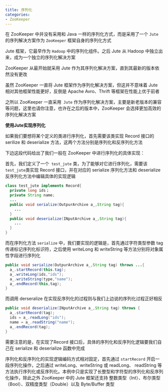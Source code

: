 ```yaml
---
title: 序列化
categories: 
- ZooKeeper
---
```


在 ZooKeeper 中并没有采用和 Java 一样的序列化方式，而是采用了一个 `Jute` 的序列解决方案作为 `ZooKeeper` 框架自身的序列化方式

 Jute 框架，它最早作为 `Hadoop` 中的序列化组件。之后 Jute 从 Hadoop 中独立出来，成为一个独立的序列化解决方案

ZooKeeper 从最开始就采用 Jute 作为其序列化解决方案，直到其最新的版本依然没有更改

虽然 ZooKeeper 一直将 Jute 框架作为序列化解决方案，但这并不意味着 Jute 相对其他框架性能更好，反倒是 Apache Avro、Thrift 等框架在性能上优于前者

之所以 ZooKeeper 一直采用` Jute` 作为序列化解决方案，主要是新老版本的兼容等问题，这里也请你注意，也许在之后的版本中，ZooKeeper 会选择更加高效的序列化解决方案

**使用Jute实现序列化**

如果我们要想将某个定义的类进行序列化，首先需要该类实现 Record 接口的 serilize 和 deserialize 方法，这两个方法分别是序列化和反序列化方法

下边这段代码给出了我们一般在 ZooKeeper 中进行序列化的具体实现：

首先，我们定义了一个` test_jute` 类，为了能够对它进行序列化，需要该` test_jute `类实现 Record 接口，并在对应的 serialize 序列化方法和 deserialize 反序列化方法中编辑具体的实现逻辑

```java
class test_jute implements Record{
  private long ids；
  private String name;
  ...
  public void serialize(OutpurArchive a_,String tag){
    ...
  }
  public void deserialize(INputArchive a_,String tag){
    ...
  }
}
```

而在序列化方法 `serialize` 中，我们要实现的逻辑是，首先通过字符类型参数 tag 传递标记序列化标识符，之后使用 writeLong 和 writeString 等方法分别将对象属性字段进行序列化

```java
public void serialize(OutpurArchive a_,String tag) throws ...{
  a_.startRecord(this.tag);
  a_.writeLong(ids,"ids");
  a_.writeString(type,"name");
  a_.endRecord(this,tag);
}
```

而调用 derseralize 在实现反序列化的过程则与我们上边说的序列化过程正好相反

```java
public void deserialize(INputArchive a_,String tag) throws {
  a_.startRecord(tag);
  ids = a_.readLong("ids");
  name = a_.readString("name");
  a_.endRecord(tag);
}
```

需要注意的是，在实现了Record 接口后，具体的序列化和反序列化逻辑要我们自己在 serialize 和 deserialize 函数中完成

序列化和反序列化的实现逻辑编码方式相对固定，首先通过 `startRecord` 开启一段序列化操作，之后通过 writeLong、writeString 或 readLong、 readString 等方法执行序列化或反序列化。本例中只是实现了长整型和字符型的序列化和反序列化操作，除此之外 ZooKeeper 中的 Jute 框架还支持 整数类型（Int）、布尔类型（Bool）、双精度类型（Double）以及 Byte/Buffer 类型



